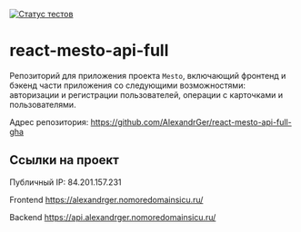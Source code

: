 [![Статус тестов](../../actions/workflows/tests.yml/badge.svg)](../../actions/workflows/tests.yml)

# react-mesto-api-full
Репозиторий для приложения проекта `Mesto`, включающий фронтенд и бэкенд части приложения со следующими возможностями: авторизации и регистрации пользователей, операции с карточками и пользователями.

Адрес репозитория: https://github.com/AlexandrGer/react-mesto-api-full-gha

## Ссылки на проект

Публичный IP: 84.201.157.231

Frontend https://alexandrger.nomoredomainsicu.ru/

Backend https://api.alexandrger.nomoredomainsicu.ru/
